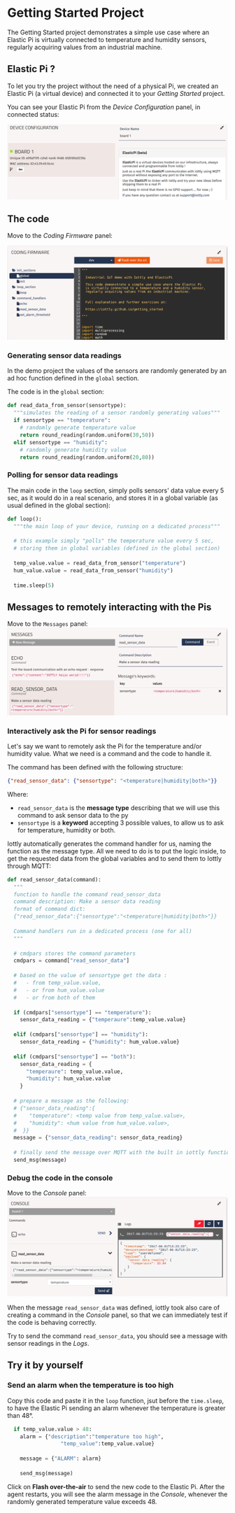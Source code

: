 # Getting Started Project

The Getting Started project demonstrates a simple use case where an Elastic Pi is virtually connected to temperature and humidity sensors, regularly acquiring values from an industrial machine.

## Elastic Pi ?

To let you try the project without the need of a physical Pi, we created an Elastic Pi (a virtual device) and connected it to your *Getting Started* project.

You can see your Elastic Pi from the *Device Configuration* panel, in connected status:

![Device Configuration panel](/images/elastic_pi_getting_started_device_conf.png)

## The code

Move to the *Coding Firmware* panel:

![Coding Firmware panel](/images/elastic_pi_getting_started_code.png)

### Generating sensor data readings

In the demo project the values of the sensors are randomly generated by an ad hoc function defined in the `global` section.

The code is in the `global` section:
```py
def read_data_from_sensor(sensortype):
  """simulates the reading of a sensor randomly generating values"""
  if sensortype == "temperature":
    # randomly generate temperature value 
    return round_reading(random.uniform(30,50))   
  elif sensortype == "humidity":
    # randomly generate humidity value
    return round_reading(random.uniform(20,80))  
```

### Polling for sensor data readings

The main code in the `loop` section, simply polls sensors' data value every 5 sec, as it would do in a real scenario, and stores it in a global variable (as usual defined in the global section):
```py
def loop():
  """the main loop of your device, running on a dedicated process"""

  # this example simply "polls" the temperature value every 5 sec, 
  # storing them in global variables (defined in the global section)

  temp_value.value = read_data_from_sensor("temperature")
  hum_value.value = read_data_from_sensor("humidity")
  
  time.sleep(5)
```

## Messages to remotely interacting with the Pis

Move to the `Messages` panel:
![Messages panel](/images/elastic_pi_getting_started_Messages.png)

### Interactively ask the Pi for sensor readings

Let's say we want to remotely ask the Pi for the temperature and/or humidity value. 
What we need is a command and the code to handle it.

The command has been defined with the following structure:
```json
{"read_sensor_data": {"sensortype": "<temperature|humidity|both>"}}
```
Where:
- `read_sensor_data` is the **message type** describing that we will use this command to ask sensor data to the py
- `sensortype` is a **keyword** accepting 3 possible values, to allow us to ask for temperature, humidity or both.

Iottly automatically generates the command handler for us, naming the function as the message type. All we need to do is to put the logic inside, to get the requested data from the global variables and to send them to Iottly through MQTT:
```py
def read_sensor_data(command):
  """
  function to handle the command read_sensor_data
  command description: Make a sensor data reading
  format of command dict:
  {"read_sensor_data":{"sensortype":"<temperature|humidity|both>"}}
  
  Command handlers run in a dedicated process (one for all)  
  """

  # cmdpars stores the command parameters
  cmdpars = command["read_sensor_data"]
  
  # based on the value of sensortype get the data :
  #   - from temp_value.value, 
  #   - or from hum_value.value
  #   - or from both of them
 
  if (cmdpars["sensortype"] == "temperature"):  
    sensor_data_reading = {"temperaure":temp_value.value}

  elif (cmdpars["sensortype"] == "humidity"):   
    sensor_data_reading = {"humidity": hum_value.value}

  elif (cmdpars["sensortype"] == "both"):
    sensor_data_reading = {
      "temperaure": temp_value.value,
      "humidity": hum_value.value
    }

  # prepare a message as the following:
  # {"sensor_data_reading":{
  #    "temperature": <temp value from temp_value.value>,
  #    "humidity": <hum value from hum_value.value>,
  #  }}      
  message = {"sensor_data_reading": sensor_data_reading}
  
  # finally send the message over MQTT with the built in iottly function    
  send_msg(message)
```

### Debug the code in the console

Move to the *Console* panel:
![Console panel](/images/elastic_pi_getting_started_Console.png)

When the message `read_sensor_data` was defined, iottly took also care of creating a command in the *Console* panel, so that we can immediately test if the code is behaving correctly.

Try to send the command `read_sensor_data`, you should see a message with sensor readings in the *Logs*.

## Try it by yourself

### Send an alarm when the temperature is too high

Copy this code and paste it in the `loop` function, jsut before the `time.sleep`, to have the Elastic Pi sending an alarm whenever the temperature is greater than 48°.

```py
  if temp_value.value > 48:
    alarm = {"description":"temperature too high", 
                 "temp_value":temp_value.value}
    
    message = {"ALARM": alarm}
  
    send_msg(message)    
```

Click on **Flash over-the-air** to send the new code to the Elastic Pi.
After the agent restarts, you will see the alarm message in the *Console*, whenever the randomly generated temperature value exceeds 48.
